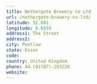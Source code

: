 ```yaml
---
title: Nethergate Brewery Co Ltd
url: /nethergate-brewery-co-ltd/
latitude: 52.081
longitude: 0.6559
address1: The Street
address2: 
city: Pentlow
state: Essex
code: 
country: United Kingdom
phone: 44-(01787)-283220
website: 
---
```


